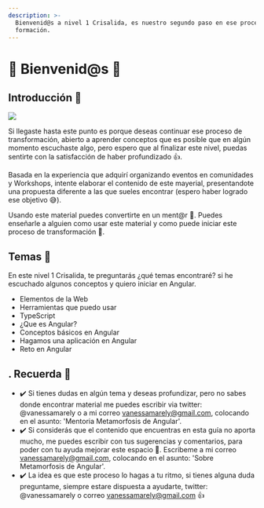 ```yaml
---
description: >-
  Bienvenid@s a nivel 1 Crisalida, es nuestro segundo paso en ese proceso de
  formación.
---
```


# 🐚 Bienvenid@s 🐚

## Introducción 💪

![](../.gitbook/assets/crisalida.png)

Si llegaste hasta este punto  es porque deseas continuar ese proceso de transformación, abierto a aprender conceptos que es posible que en algún momento escuchaste algo, pero espero que al finalizar este nivel, puedas sentirte con la satisfacción de haber profundizado 👍.

Basada en la experiencia que adquirí organizando eventos en comunidades y Workshops, intente elaborar el contenido de este mayerial, presentandote una propuesta diferente a las que sueles encontrar \(espero haber logrado ese objetivo 😅\).

Usando este material puedes convertirte en un ment@r 💪. Puedes enseñarle a alguien como usar este material y como puede iniciar este proceso de transformación 👊.

## Temas 🤩

En este nivel 1 Crisalida, te preguntarás ¿qué temas encontraré? si he escuchado algunos conceptos y quiero iniciar en Angular.

* Elementos de la Web
* Herramientas que puedo usar
* TypeScript
* ¿Que es Angular?
* Conceptos básicos en Angular
* Hagamos una aplicación en Angular
* Reto en Angular

## . Recuerda 👀

* ✔️ Si tienes dudas en algún tema y deseas profundizar, pero no sabes donde encontrar material me puedes escribir via twitter: @vanessamarely o a mi correo vanessamarely@gmail.com, colocando en el asunto: 'Mentoria Metamorfosis de Angular'.
* ✔️ Si considerás que el contenido que encuentras en esta guía no aporta mucho, me puedes escribir con tus sugerencias y comentarios, para poder con tu ayuda mejorar este espacio 💪. Escribeme a mi correo vanessamarely@gmail.com, colocando en el asunto: 'Sobre Metamorfosis de Angular'.
* ✔️ La idea es que este proceso lo hagas a tu ritmo, si tienes alguna duda preguntame, siempre estare dispuesta a ayudarte, twitter: @vanessamarely o correo vanessamarely@gmail.com 👍

